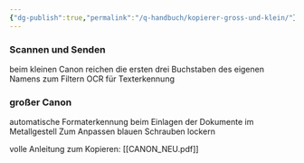 ```yaml
---
{"dg-publish":true,"permalink":"/q-handbuch/kopierer-gross-und-klein/"}
---
```


### Scannen und Senden
beim kleinen Canon reichen die ersten drei Buchstaben des eigenen Namens zum Filtern
OCR für Texterkennung

### großer Canon
automatische Formaterkennung beim Einlagen der Dokumente im Metallgestell
Zum Anpassen blauen Schrauben lockern

volle Anleitung zum Kopieren: [[CANON_NEU.pdf]]
